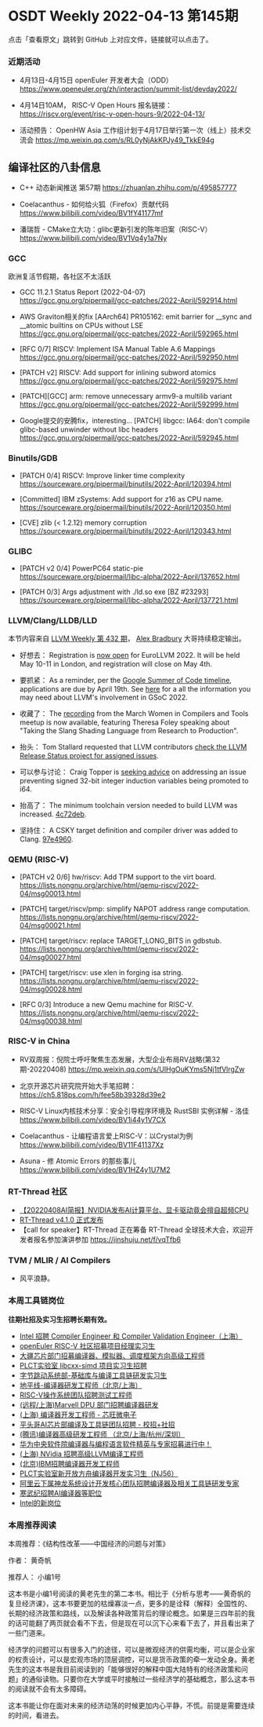 # OSDT Weekly 2022-04-13 第145期

点击「查看原文」跳转到 GitHub 上对应文件，链接就可以点击了。

### 近期活动

- 4月13日-4月15日 openEuler 开发者大会（ODD）
  https://www.openeuler.org/zh/interaction/summit-list/devday2022/

- 4月14日10AM， RISC-V Open Hours
  报名链接： https://riscv.org/event/risc-v-open-hours-9/2022-04-13/

- 活动预告： OpenHW Asia 工作组计划于4月17日举行第一次（线上）技术交流会
  https://mp.weixin.qq.com/s/RL0yNjAkKPJy49_TkkE94g

## 编译社区的八卦信息

- C++ 动态新闻推送 第57期 https://zhuanlan.zhihu.com/p/495857777

- Coelacanthus - 如何给火狐（Firefox）贡献代码
  https://www.bilibili.com/video/BV1fY41177mf

- 潘瑞哲 - CMake立大功：glibc更新引发的陈年旧案（RISC-V）
  https://www.bilibili.com/video/BV1Vq4y1a7Ny

### GCC

欧洲复活节假期，各社区不太活跃

- GCC 11.2.1 Status Report (2022-04-07)
  https://gcc.gnu.org/pipermail/gcc-patches/2022-April/592914.html

-  AWS Graviton相关的fix
   [AArch64] PR105162: emit barrier for __sync and __atomic builtins on CPUs without LSE
   https://gcc.gnu.org/pipermail/gcc-patches/2022-April/592965.html

- [RFC 0/7] RISCV: Implement ISA Manual Table A.6 Mappings
  https://gcc.gnu.org/pipermail/gcc-patches/2022-April/592950.html

- [PATCH v2] RISCV: Add support for inlining subword atomics
  https://gcc.gnu.org/pipermail/gcc-patches/2022-April/592975.html

- [PATCH][GCC] arm: remove unnecessary armv9-a multilib variant
  https://gcc.gnu.org/pipermail/gcc-patches/2022-April/592999.html

- Google提交的安腾fix，interesting...
  [PATCH] libgcc: IA64: don't compile glibc-based unwinder without libc headers
  https://gcc.gnu.org/pipermail/gcc-patches/2022-April/592945.html

### Binutils/GDB

- [PATCH 0/4] RISCV: Improve linker time complexity
  https://sourceware.org/pipermail/binutils/2022-April/120394.html

- [Committed] IBM zSystems: Add support for z16 as CPU name.
  https://sourceware.org/pipermail/binutils/2022-April/120350.html

- [CVE] zlib (< 1.2.12) memory corruption
 https://sourceware.org/pipermail/binutils/2022-April/120343.html

### GLIBC

- [PATCH v2 0/4] PowerPC64 static-pie
  https://sourceware.org/pipermail/libc-alpha/2022-April/137652.html

- [PATCH 0/3] Args adjustment with ./ld.so exe [BZ #23293]
   https://sourceware.org/pipermail/libc-alpha/2022-April/137721.html

### LLVM/Clang/LLDB/LLD

本节内容来自 [LLVM Weekly 第 432 期](http://llvmweekly.org/issue/432)，
[Alex Bradbury](https://www.linkedin.com/in/alex-bradbury/) 大哥持续稳定输出。

* 好想去： Registration is [now open](https://discourse.llvm.org/t/registration-open-for-2022-eurollvm-developers-meeting/61500) for EuroLLVM 2022. It will be held May 10-11 in London, and registration will close on May 4th.

* 要抓紧： As a reminder, per the [Google Summer of Code timeline](https://summerofcode.withgoogle.com/programs/2022), applications are due by April 19th. See [here](https://discourse.llvm.org/t/gsoc-2022-projects-proposals-and-other-information/60386) for a all the information you may need about LLVM's involvement in GSoC 2022.

* 收藏了： The [recording](https://www.youtube.com/watch?v=XDJdHKIY06E) from the March Women in Compilers and Tools meetup is now available, featuring Theresa Foley speaking about "Taking the Slang Shading Language from Research to Production".

* 抬头： Tom Stallard requested that LLVM contributors [check the LLVM Release Status project for assigned issues](https://discourse.llvm.org/t/please-check-the-llvm-release-status-project-for-assigned-issues/61538).

* 可以参与讨论： Craig Topper is [seeking advice](https://discourse.llvm.org/t/aggressive-conversion-of-sext-to-zext-blocks-indvarsimplify/61561) on addressing an issue preventing signed 32-bit integer induction variables being promoted to i64.

* 抬高了： The minimum toolchain version needed to build LLVM was increased.
  [4c72deb](https://reviews.llvm.org/rG4c72deb613d9).

* 坚持住： A CSKY target definition and compiler driver was added to Clang.
  [97e4960](https://reviews.llvm.org/rG97e496054a37).

### QEMU (RISC-V)

- [PATCH v2 0/6] hw/riscv: Add TPM support to the virt board.
  https://lists.nongnu.org/archive/html/qemu-riscv/2022-04/msg00013.html

- [PATCH] target/riscv/pmp: simplify NAPOT address range computation.
  https://lists.nongnu.org/archive/html/qemu-riscv/2022-04/msg00021.html

- [PATCH] target/riscv: replace TARGET_LONG_BITS in gdbstub.
  https://lists.nongnu.org/archive/html/qemu-riscv/2022-04/msg00027.html

- [PATCH] target/riscv: use xlen in forging isa string.
  https://lists.nongnu.org/archive/html/qemu-riscv/2022-04/msg00028.html

- [RFC 0/3] Introduce a new Qemu machine for RISC-V.
  https://lists.nongnu.org/archive/html/qemu-riscv/2022-04/msg00038.html

### RISC-V in China

- RV双周报：倪院士呼吁聚焦生态发展，大型企业布局RV战略(第32期-20220408)
  https://mp.weixin.qq.com/s/UIHgOuKYms5Nj1tfVlrgZw

- 北京开源芯片研究院开始大手笔招聘：
  https://ch5.818ps.com/h/fee58b39328d39e2

- RISC-V Linux内核技术分享：安全引导程序环境及 RustSBI 实例详解 - 洛佳
  https://www.bilibili.com/video/BV1i44y1V7CX

- Coelacanthus - 让编程语言爱上RISC-V：以Crystal为例
  https://www.bilibili.com/video/BV11F41137Xz

- Asuna - 修 Atomic Errors 的那些事儿
  https://www.bilibili.com/video/BV1HZ4y1U7M2

### RT-Thread 社区

- [【20220408AI简报】NVIDIA发布AI计算平台、显卡驱动竟会擅自超频CPU](https://mp.weixin.qq.com/s/HGvjx0hMxlzU6FOpQLpPxw)
- [RT-Thread v4.1.0 正式发布](https://mp.weixin.qq.com/s/VhOV7l4s-6jdjjZU5PVLoA)
- 【call for speaker】RT-Thread 正在筹备 RT-Thread 全球技术大会，欢迎开发者报名参加演讲参加 https://jinshuju.net/f/vqTfb6

### TVM / MLIR / AI Compilers

- 风平浪静。

### 本周工具链岗位

**往期社招及实习生招聘长期有效。**

- [Intel 招聘 Compiler Engineer 和 Compiler Validation Engineer（上海）](https://mp.weixin.qq.com/s/I3DWxXODNoLRr0kN2xMZLQ)
- [openEuler RISC-V 社区招募项目经理实习生](https://mp.weixin.qq.com/s/ejXV4xLmBOxZ3Oold3TuqQ)
- [大疆芯片部门招募编译器、模拟器、调度框架方向高级工程师](https://mp.weixin.qq.com/s/Wn5NzAtUTwQNXKRvMVQWLA)
- [PLCT实验室 libcxx-simd 项目实习生招聘](https://mp.weixin.qq.com/s/EIVx5cY74GlodirySY97Qw)
- [字节跳动系统部-基础库与编译工具链研发实习生](https://mp.weixin.qq.com/s/DrN1V3laXPapFISf7Nz5ug)
- [地平线-编译器研发工程师（北京/上海）](https://mp.weixin.qq.com/s/MYObl7iWIbyrTz9hCmKWYA)
- [RISC-V操作系统团队招聘测试工程师](https://mp.weixin.qq.com/s/inLFS4pI1F74m_oJ2I7xjQ)
- [(远程/上海)Marvell DPU 部门招聘编译器研发](https://mp.weixin.qq.com/s/B6JjAhF3TZjezD1tjYHDaw)
- [(上海) 编译器开发工程师 - 芯旺微电子](https://mp.weixin.qq.com/s/nqe1-7qffnc0CaejYkpKyw)
- [平头哥AI芯片部编译及工具链团队招聘 - 校招+社招](https://mp.weixin.qq.com/s/kARbXtJotRPCNMrV-yOanA)
- [(腾讯)编译器高级研发工程师 （北京/上海/杭州/深圳）](https://mp.weixin.qq.com/s/DF-2qmHmpKZtJ1djHXM1Ug)
- [华为中央软件院编译器与编程语言软件精英与专家招募进行中！](https://mp.weixin.qq.com/s/VshbvWegM3eCdgK9d6v46A)
- [(上海) NVidia 招聘高级LLVM编译工程师](https://mp.weixin.qq.com/s/y6UmneY-UvzyhEvyCaoyEg)
- [(北京)IBM招聘编译器开发工程师](https://mp.weixin.qq.com/s/B_d1gjyrgncevOGWnV_Jfw)
- [PLCT实验室新开放方舟编译器开发实习生（NJ56）](https://mp.weixin.qq.com/s/lPp5RvjYhpDIGsp-luLzKQ)
- [阿里云下属神龙系统设计开发核心团队招聘编译器及相关工具链研发专家](https://mp.weixin.qq.com/s/h3ELBXBHfNjZCyCRixqnOQ)
- [寒武纪招聘AI编译器等职位](https://mp.weixin.qq.com/s/LWpDXEA2rJ1wx9mr8XoWxw)
- [Intel的新岗位](https://mp.weixin.qq.com/s/xs-deMCI4ob7WX0vIRZMZw)

### 本周推荐阅读

本周推荐：《结构性改革——中国经济的问题与对策》

作者： 黄奇帆

推荐人： 小编1号

这本书是小编1号阅读的黄老先生的第二本书。相比于《分析与思考——黄奇帆的复旦经济课》，这本书要更加的枯燥寡淡一点，更多的是诠释（解释）全国性的、长期的经济政策和路线，以及解读各种政策背后的理论概念。如果是三四年前的我的话可能翻了两页就会看不下去，但是现在可以沉下心来看下去了，并且看出来了一些门道来。

经济学的问题可以有很多入门的途径，可以是微观经济的供需均衡，可以是企业家的权责设计，可以是宏观市场的顶层调控，可以是货币政策的牵一发动全身。黄老先生的这本书是我目前阅读到的「能够很好的解释中国大陆特有的经济政策和问题」的通俗读物。只要你在大学或平时接触过一些经济学的基础概念，那么这本书的阅读就不会有太多障碍。

这本书能让你在面对未来的经济动荡的时候更加内心平静，不慌。前提是需要连续的时间，看进去。
